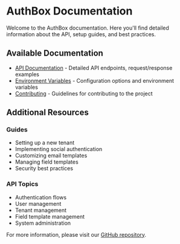 # AuthBox Documentation

Welcome to the AuthBox documentation. Here you'll find detailed information about the API, setup guides, and best practices.

## Available Documentation

- [API Documentation](API.md) - Detailed API endpoints, request/response examples
- [Environment Variables](./../.env.example) - Configuration options and environment variables
- [Contributing](../CONTRIBUTING.md) - Guidelines for contributing to the project

## Additional Resources

### Guides
- Setting up a new tenant
- Implementing social authentication
- Customizing email templates
- Managing field templates
- Security best practices

### API Topics
- Authentication flows
- User management
- Tenant management
- Field template management
- System administration

For more information, please visit our [GitHub repository](https://github.com/yourusername/authbox). 